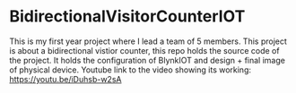 # BidirectionalVisitorCounterIOT
This is my first year project where I lead a team of 5 members. This project is about a bidirectional vistior counter, this repo holds the source code of the project. It holds the configuration of BlynkIOT and design + final image of physical device.
Youtube link to the video showing its working: https://youtu.be/iDuhsb-w2sA
